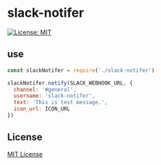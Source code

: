 # slack-notifer

[![License: MIT](https://img.shields.io/badge/License-MIT-green.svg)](https://opensource.org/licenses/MIT)

## use

```js
const slackNotifer = require('./slack-notifer')

slackNotifer.notify(SLACK_WEBHOOK_URL, {
  channel: '#general',
  username: 'slack-notifer',
  text: 'This is test message.',
  icon_url: ICON_URL
})
```

## License

[MIT License](LICENSE)
